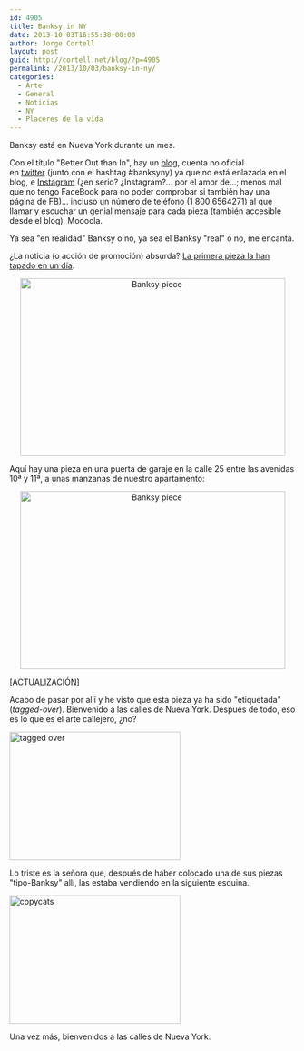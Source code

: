 ```yaml
---
id: 4905
title: Banksy in NY
date: 2013-10-03T16:55:38+00:00
author: Jorge Cortell
layout: post
guid: http://cortell.net/blog/?p=4905
permalink: /2013/10/03/banksy-in-ny/
categories:
  - Arte
  - General
  - Noticias
  - NY
  - Placeres de la vida
---
```

Banksy está en Nueva York durante un mes.

Con el título "Better Out than In", hay un <a title="http://banksy.co.uk" href="http://banksy.co.uk" target="_blank">blog</a>, cuenta no oficial en <a title="https://twitter.com/banksyny" href="https://twitter.com/banksyny" target="_blank">twitter</a> (junto con el hashtag #banksyny) ya que no está enlazada en el blog, e <a title="http://instagram.com/banksyny" href="http://instagram.com/banksyny" target="_blank">Instagram</a> (¿en serio? ¿Instagram?... por el amor de...; menos mal que no tengo FaceBook para no poder comprobar si también hay una página de FB)... incluso un número de teléfono (1 800 6564271) al que llamar y escuchar un genial mensaje para cada pieza (también accesible desde el blog). Moooola.</p> 

Ya sea "en realidad" Banksy o no, ya sea el Banksy "real" o no, me encanta.

¿La noticia (o acción de promoción) absurda? <a title="http://artsbeat.blogs.nytimes.com/2013/10/02/second-banksy-work-appears-in-new-york-after-first-is-painted-over/?_r=0" href="http://artsbeat.blogs.nytimes.com/2013/10/02/second-banksy-work-appears-in-new-york-after-first-is-painted-over/?_r=0" target="_blank">La primera pieza la han tapado en un día</a>.

<p style="text-align: center">
  <img class="aligncenter" alt="Banksy piece" src="http://res.cloudinary.com/boti/image/upload/v1380574103/bt0hv6k2i2noex7olcgc.jpg" width="467" height="313" />
</p>

Aquí hay una pieza en una puerta de garaje en la calle 25 entre las avenidas 10ª y 11ª, a unas manzanas de nuestro apartamento:

<p style="text-align: center">
  <img class="aligncenter" alt="Banksy piece" src="http://res.cloudinary.com/boti/image/upload/v1380687155/bdsjga0yaurug4tmrl6d.jpg" width="467" height="313" />
</p>

[ACTUALIZACIÓN]

Acabo de pasar por allí y he visto que esta pieza ya ha sido "etiquetada" (_tagged-over_). Bienvenido a las calles de Nueva York. Después de todo, eso es lo que es el arte callejero, ¿no?

<img class="aligncenter" alt="tagged over" src="https://lh4.googleusercontent.com/a0oHOOO2G4fj5ZgfWoAswh12oy6mB1aODV2UdOLTFqU=w301-h226-p-no" width="301" height="226" />

Lo triste es la señora que, después de haber colocado una de sus piezas "tipo-Banksy" allí, las estaba vendiendo en la siguiente esquina.

<img class="aligncenter" alt="copycats" src="https://lh3.googleusercontent.com/4q6ekJrqFeXSgBnvOl_lwJIqPIMrJ702RiNPFxDYTNY=w301-h226-p-no" width="301" height="226" />

Una vez más, bienvenidos a las calles de Nueva York.

&nbsp;